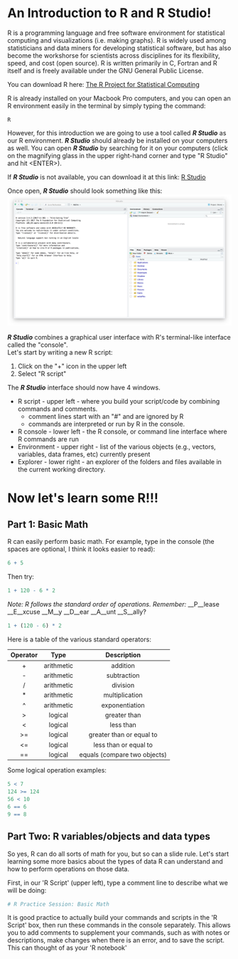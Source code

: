 # An Introduction to R and R Studio!
R is a programming language and free software environment for statistical computing and visualizations (i.e. making graphs). R is widely used among statisticians and data miners for developing statistical software, but has also become the workshorse for scientists across disciplines for its flexibility, speed, and cost (open source). R is written primarily in C, Fortran and R itself and is freely available under the GNU General Public License.

You can download R here:
[The R Project for Statistical Computing](https://www.r-project.org)

R is already installed on your Macbook Pro computers, and you can open an R environment easily in the terminal by simply typing the command:
```
R
```

However, for this introduction we are going to use a tool called ___R Studio___ as our R environment. ___R Studio___ should already be installed on your computers as well.  You can open ___R Studio___ by searching for it on your computers (click on the magnifying glass in the upper right-hand corner and type "R Studio" and hit \<ENTER\>).

If ___R Studio___ is not available, you can download it at this link: [R Studio](https://download1.rstudio.org/desktop/macos/RStudio-1.2.1335.dmg)

Once open, ___R Studio___ should look something like this:
![Rstudio1](../images/rstudio1.png)

___R Studio___ combines a graphical user interface with R's terminal-like interface called the "console".  
Let's start by writing a new R script:
1.  Click on the "+" icon in the upper left
2.  Select "R script"

The ___R Studio___ interface should now have 4 windows.
- R script - upper left - where you build your script/code by combining commands and comments.
  - comment lines start with an "#" and are ignored by R
  - commands are interpreted or run by R in the console.
- R console - lower left - the R console, or command line interface where R commands are run
- Environment - upper right - list of the various objects (e.g., vectors, variables, data frames, etc) currently present
- Explorer - lower right - an explorer of the folders and files available in the current working directory.

# Now let's learn some R!!!
## Part 1:  Basic Math
R can easily perform basic math. For example, type in the console (the spaces are optional, I think it looks easier to read):
```R
6 + 5
```
Then try:
```R
1 + 120 - 6 * 2
```

_Note: R follows the standard order of operations.  Remember:_ __P__lease __E__xcuse __M__y __D__ear __A__unt __S__ally?

```R
1 + (120 - 6) * 2
```

Here is a table of the various standard operators:

| Operator | Type | Description |
| :---: | :---: | :---: |
| + | arithmetic | addition |
| - | arithmetic | subtraction |
| / | arithmetic | division |
| * | arithmetic | multiplication |
| ^ | arithmetic | exponentiation |
| > | logical | greater than |
| < | logical | less than |
| >= | logical | greater than or equal to |
| <= | logical | less than or equal to |
| == | logical | equals (compare two objects) |

Some logical operation examples:
```R
5 < 7
124 >= 124
56 < 10
6 == 6
9 == 8
```

## Part Two: R variables/objects and data types
So yes, R can do all sorts of math for you, but so can a slide rule.  Let's start learning some more basics about the types of data R can understand and how to perform operations on those data.

First, in our 'R Script' (upper left), type a comment line to describe what we will be doing:
```R
# R Practice Session: Basic Math
```
It is good practice to actually build your commands and scripts in the 'R Script' box, then run these commands in the console separately.  This allows you to add comments to supplement your commands, such as with notes or descriptions, make changes when there is an error, and to save the script.  This can thought of as your 'R notebook'








